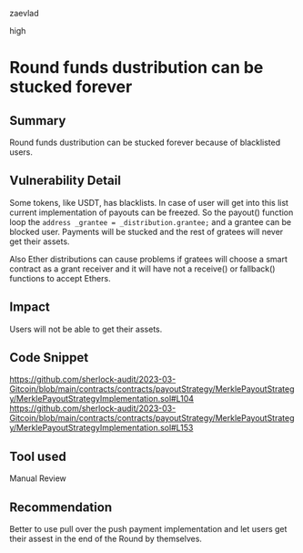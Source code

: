 zaevlad

high

# Round funds dustribution can be stucked forever

## Summary

Round funds dustribution can be stucked forever because of blacklisted users.

## Vulnerability Detail

Some tokens, like USDT, has blacklists. In case of user will get into this list current implementation of payouts can be freezed. 
So the payout() function loop the `address _grantee = _distribution.grantee;` and a grantee can be blocked user. Payments will be stucked and the rest of gratees will never get their assets.

Also Ether distributions can cause problems if gratees will choose a smart contract as a grant receiver and it will have not a receive() or fallback() functions to accept Ethers.

## Impact

Users will not be able to get their assets.

## Code Snippet

https://github.com/sherlock-audit/2023-03-Gitcoin/blob/main/contracts/contracts/payoutStrategy/MerklePayoutStrategy/MerklePayoutStrategyImplementation.sol#L104
https://github.com/sherlock-audit/2023-03-Gitcoin/blob/main/contracts/contracts/payoutStrategy/MerklePayoutStrategy/MerklePayoutStrategyImplementation.sol#L153

## Tool used

Manual Review

## Recommendation

Better to use pull over the push payment implementation and let users get their assest in the end of the Round by themselves.
